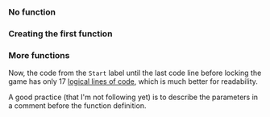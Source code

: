 ### No function

### Creating the first function

### More functions

Now, the code from the `Start` label until the last code line before locking the game has only 17 [logical lines of code](https://en.wikipedia.org/wiki/Source_lines_of_code), which is much better for readability.

A good practice (that I'm not following yet) is to describe the parameters in a comment before the function definition.